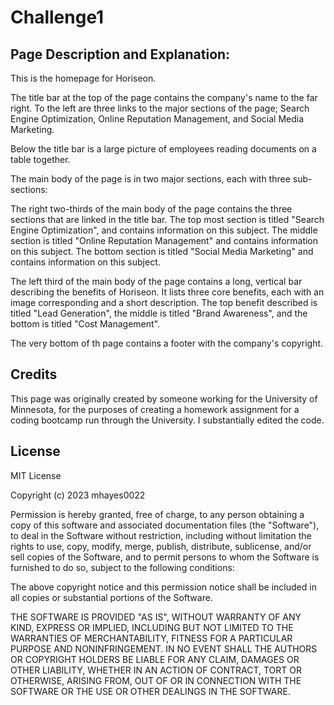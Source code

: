 # Challenge1


## Page Description and Explanation:
This is the homepage for Horiseon. 

The title bar at the top of the page contains the company's name to the far right. To the left are three links to the major sections of the page; Search Engine Optimization, Online Reputation Management, and Social Media Marketing.

Below the title bar is a large picture of employees reading documents on a table together.


The main body of the page is in two major sections, each with three sub-sections:

The right two-thirds of the main body of the page contains the three sections that are linked in the title bar. The top most section is titled "Search Engine Optimization", and contains information on this subject. The middle section is titled "Online Reputation Management" and contains information on this subject. The bottom section is titled "Social Media Marketing" and contains information on this subject.

The left third of the main body of the page contains a long, vertical bar describing the benefits of Horiseon. It lists three core benefits, each with an image corresponding and a short description. The top benefit described is titled "Lead Generation", the middle is titled "Brand Awareness", and the bottom is titled "Cost Management". 

The very bottom of th page contains a footer with the company's copyright. 



## Credits

This page was originally created by someone working for the University of Minnesota, for the purposes of creating a homework assignment for a coding bootcamp run through the University. I substantially edited the code.


## License 

MIT License

Copyright (c) 2023 mhayes0022

Permission is hereby granted, free of charge, to any person obtaining a copy
of this software and associated documentation files (the "Software"), to deal
in the Software without restriction, including without limitation the rights
to use, copy, modify, merge, publish, distribute, sublicense, and/or sell
copies of the Software, and to permit persons to whom the Software is
furnished to do so, subject to the following conditions:

The above copyright notice and this permission notice shall be included in all
copies or substantial portions of the Software.

THE SOFTWARE IS PROVIDED "AS IS", WITHOUT WARRANTY OF ANY KIND, EXPRESS OR
IMPLIED, INCLUDING BUT NOT LIMITED TO THE WARRANTIES OF MERCHANTABILITY,
FITNESS FOR A PARTICULAR PURPOSE AND NONINFRINGEMENT. IN NO EVENT SHALL THE
AUTHORS OR COPYRIGHT HOLDERS BE LIABLE FOR ANY CLAIM, DAMAGES OR OTHER
LIABILITY, WHETHER IN AN ACTION OF CONTRACT, TORT OR OTHERWISE, ARISING FROM,
OUT OF OR IN CONNECTION WITH THE SOFTWARE OR THE USE OR OTHER DEALINGS IN THE
SOFTWARE.